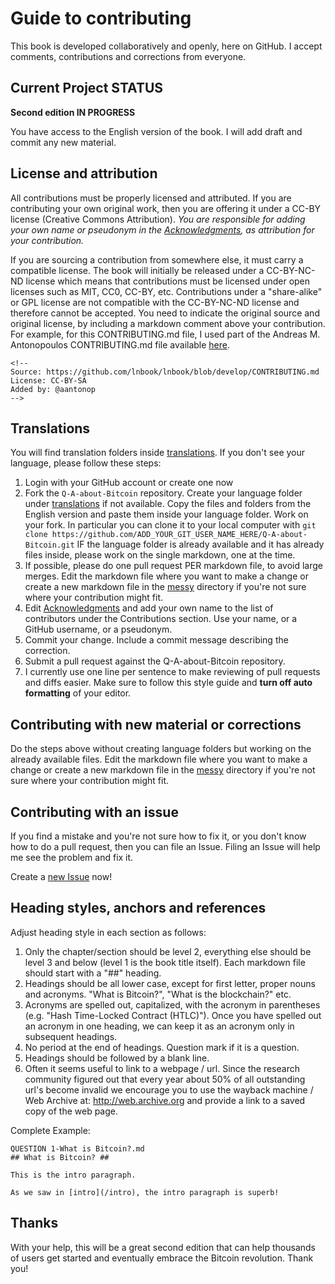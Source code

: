 # Guide to contributing

This book is developed collaboratively and openly, here on GitHub. I accept comments, contributions and corrections from everyone.

## Current Project STATUS
**Second edition IN PROGRESS**

You have access to the English version of the book. I will add draft and commit any new material.

## License and attribution

All contributions must be properly licensed and attributed. If you are contributing your own original work, then you are offering it under a CC-BY license (Creative Commons Attribution). *You are responsible for adding your own name or pseudonym in the [Acknowledgments](Acknowledgments.md), as attribution for your contribution.*

If you are sourcing a contribution from somewhere else, it must carry a compatible license. The book will initially be released under a CC-BY-NC-ND license which means that contributions must be licensed under open licenses such as MIT, CC0, CC-BY, etc. Contributions under a "share-alike" or GPL license are not compatible with the CC-BY-NC-ND license and therefore cannot be accepted. You need to indicate the original source and original license, by including a markdown comment above your contribution. For example, for this CONTRIBUTING.md file, I used part of the Andreas M. Antonopoulos CONTRIBUTING.md file available [here](https://github.com/lnbook/lnbook/blob/develop/CONTRIBUTING.md).

```
<!-- 
Source: https://github.com/lnbook/lnbook/blob/develop/CONTRIBUTING.md
License: CC-BY-SA
Added by: @aantonop
-->
```
## Translations

You will find translation folders inside [translations](tree/master/translations). If you don't see your language, please follow these steps:

1. Login with your GitHub account or create one now
2. Fork the `Q-A-about-Bitcoin` repository. Create your language folder under [translations](tree/master/translations) if not available. Copy the files and folders from the English version and paste them inside your language folder. Work on your fork. In particular you can clone it to your local computer with `git clone https://github.com/ADD_YOUR_GIT_USER_NAME_HERE/Q-A-about-Bitcoin.git`
IF the language folder is already available and it has already files inside, please work on the single markdown, one at the time.
3. If possible, please do one pull request PER markdown file, to avoid large merges. Edit the markdown file where you want to make a change or create a new markdown file in the [messy](/messy) directory if you're not sure where your contribution might fit.
4. Edit [Acknowledgments](Acknowledgments.md) and add your own name to the list of contributors under the Contributions section. Use your name, or a GitHub username, or a pseudonym.
5. Commit your change. Include a commit message describing the correction.
6. Submit a pull request against the Q-A-about-Bitcoin repository.
7. I currently use one line per sentence to make reviewing of pull requests and diffs easier. Make sure to follow this style guide and **turn off auto formatting** of your editor.

## Contributing with new material or corrections

Do the steps above without creating language folders but working on the already available files. Edit the markdown file where you want to make a change or create a new markdown file in the [messy](/messy) directory if you're not sure where your contribution might fit.

## Contributing with an issue

If you find a mistake and you're not sure how to fix it, or you don't know how to do a pull request, then you can file an Issue. Filing an Issue will help me see the problem and fix it.

Create a [new Issue](https://github.com/theDavidCoen/Q-A-about-Bitcoin/issues/new/choose) now!

## Heading styles, anchors and references

Adjust heading style in each section as follows:

1. Only the chapter/section should be level 2, everything else should be level 3 and below (level 1 is the book title itself). Each markdown file should start with a "##" heading.
2. Headings should be all lower case, except for first letter, proper nouns and acronyms. "What is Bitcoin?", "What is the blockchain?" etc.
3. Acronyms are spelled out, capitalized, with the acronym in parentheses (e.g. "Hash Time-Locked Contract (HTLC)"). Once you have spelled out an acronym in one heading, we can keep it as an acronym only in subsequent headings.
4. No period at the end of headings. Question mark if it is a question.
5. Headings should be followed by a blank line.
6. Often it seems useful to link to a webpage / url. Since the research community figured out that every year about 50% of all outstanding url's become invalid we encourage you to use the wayback machine / Web Archive at: http://web.archive.org and provide a link to a saved copy of the web page.

Complete Example:

```
QUESTION 1-What is Bitcoin?.md
## What is Bitcoin? ##

This is the intro paragraph.

As we saw in [intro](/intro), the intro paragraph is superb!

```



## Thanks

With your help, this will be a great second edition that can help thousands of users get started and eventually embrace the Bitcoin revolution. Thank you!

